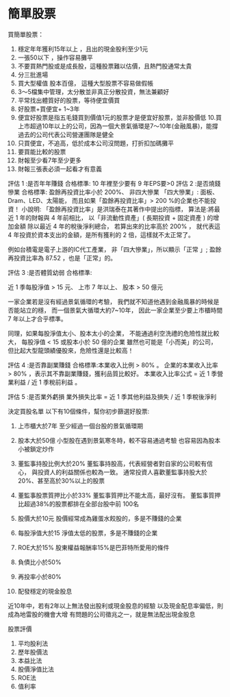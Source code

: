 # 簡單股票

買簡單股票：

1. 穩定年年獲利15年以上 ，且出的現金股利至少1元
2. 一張50以下 ，操作容易攤平
3. 不要買熱門股或是成長股，這種股票難以估價，且熱門股通常太貴
4. 分三批進場
5. 買大型權值 股本百億， 這種大型股票不容易做假帳
6. 3～5檔集中管理，太分散並非真正分散投資，無法兼顧好
7. 平常找出體質好的股票，等待便宜價買
8. 好股票+買便宜+ 1~3年 
9. 便宜好股票是指五毛錢買到價值1元的股票才是便宜好股票，並非股價低
10.買上市超過10年以上的公司，因為一個大景氣循環是7～10年(金融風暴)，能撐過去的公司代表公司營運團隊是健全
11. 只買便宜，不追高，低於成本公司沒問題，打折扣加碼攤平
12. 要買能比較的股票
13. 財報至少看7年至少更多
14. 財報三張表必須一起看才有意義

評估 1 :是否年年賺錢    合格標準: 10 年裡至少要有 9 年EPS要>0
評估 2 :是否燒錢慘業    合格標準: 盈餘再投資比率小於 200%、 非四大慘業 「四大慘業」:
面板、Dram、LED、太陽能，
而且如果「盈餘再投資比率」> 200 %的企業也不能投資！ 
小說明:
「盈餘再投資比率」是洪瑞泰在其著作中提出的指標，
算法是:將最近 1 年的財報與 4 年前相比，
以「非流動性資產」( 長期投資 + 固定資產 ) 的增加金額
 除以最近 4 年的稅後淨利總合，
若算出來的比率高於 200% ，
就代表這 4 年投資於資本支出的金額，是所有獲利的 2 倍，這樣就不太正常了。

例如台積電是電子上游的IC代工產業，
非「四大慘業」，所以顯示「正常 」;
盈餘再投資比率為 87.52 ，也是「正常」的。

評估 3 :是否體質幼弱  合格標準:

近 1 季每股淨值 > 15 元、
上市 7 年以上、
股本 > 50 億元


一家企業若是沒有經過景氣循環的考驗，
我們就不知道他遇到金融風暴的時候是否能站立的穩，
而一個景氣大循環大約7~10年，
因此一家企業至少要上市櫃時間 7 年以上才合乎標準。


同理，如果每股淨值太小、股本太小的企業，
不能通過利空洗禮的危險性就比較大，
每股淨值 < 15 或股本小於 50 億的企業
雖然也可能是「小而美」的公司，
但比起大型龍頭績優股來，危險性還是比較高！

評估 4 :是否靠副業賺錢  合格標準:本業收入比例 > 80% 。  企業的本業收入比率 > 80% ，表示其不靠副業賺錢，獲利品質比較好。
本業收入比率公式 = 近 1 季營業利益 / 近 1 季稅前利益 。


評估 5 :是否業外虧損 
業外損失比率 = 近 1 季其他利益及損失 / 近 1 季稅後淨利

決定買股名單
以下有10個條件，幫你初步篩選好股票:

1. 上市櫃大於7年
至少經過一個台股的景氣循環期
 
2. 股本大於50億
小型股在遇到景氣寒冬時，較不容易通過考驗
也容易因為股本小被鎖定炒作
 
3. 董監事持股比例大於20%
董監事持股高，代表經營者對自家的公司較有信心，
與投資人的利益關係也較為一致。
通常投資人喜歡董監事持股大於20%、甚至高於30%以上的股票
 
4. 董監事股票質押比小於33%
董監事質押比不能太高，最好沒有。
董監事質押比超過38%的股票都排在全部台股中前 100名
 
5.  股價大於10元
股價經常成為雞蛋水餃股的，多是不賺錢的企業
 
6. 每股淨值大於15
淨值太低的股票，多是不賺錢的企業

7. ROE大於15%
股東權益報酬率15%是巴菲特所愛用的條件
 
8. 負債比小於50%
 
9. 再投率小於80%
 
10. 配發穩定的現金股息

近10年中，若有2年以上無法發出股利或現金股息的經驗
以及現金配息率偏低，則成為地雷股的機會大增
有問題的公司徵兆之一，就是無法配出現金股息



股票評價

1. 平均股利法
2. 歷年股價法
3. 本益比法
4. 股價淨值比法
5. ROE法
6. 值利率

















 

